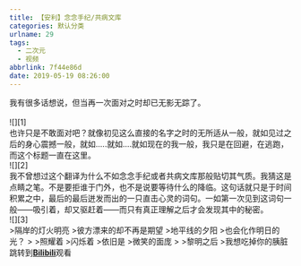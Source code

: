 ```yaml
---
title: 【安利】念念手纪/共病文库
categories: 默认分类
urlname: 29
tags:
  - 二次元
  - 视频
abbrlink: 7f44e86d
date: 2019-05-19 08:26:00
---
```

<!--markdown-->我有很多话想说，但当再一次面对之时却已无影无踪了。
<br>
<br>
![][1]
<br>
也许只是不敢面对吧？就像初见这么直接的名字之时的无所适从一般，就如见过之后的身心震撼一般，就如.....就如....就如现在的我一般，我只是在回避，在逃跑，而这个标题一直在这里。
<br>
![][2]
<br>
我不曾想过这个翻译为什么不如念念手纪或者共病文库那般贴切其气质。我猜这是点睛之笔。不是要拒谁于门外，也不是说要等待什么的降临。这句话就只是于时间积累之中，最后的最后迸发而出的一只直击心灵的词句。一如第一次见到这词句一般——吸引着，却又驱赶着——而只有真正理解之后才会发现其中的秘密。
<br>
![][3]
<br>
>隔岸的灯火明亮
>彼方漂来的却不再是期望
>地平线的夕阳
>也会化作明日的光？
>
>照耀着
>闪烁着
>依旧是
>微笑的面庞
>
>黎明之后
>我想吃掉你的胰脏
<br>
跳转到<a href="https://www.bilibili.com/bangumi/play/ep267951" target="_blank"><strong>Bilibili</strong></a>观看

  [1]: https://cdn.jsdelivr.net/gh/sldarkwd/pictures@59cfd5d/th/29/1.webp
  [2]: https://cdn.jsdelivr.net/gh/sldarkwd/pictures@59cfd5d/th/29/2.webp
  [3]: https://cdn.jsdelivr.net/gh/sldarkwd/pictures@59cfd5d/th/29/3.webp